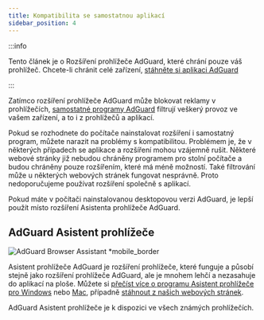 ```yaml
---
title: Kompatibilita se samostatnou aplikací
sidebar_position: 4
---
```


:::info

Tento článek je o Rozšíření prohlížeče AdGuard, které chrání pouze váš prohlížeč. Chcete-li chránit celé zařízení, [stáhněte si aplikaci AdGuard](https://agrd.io/download-kb-adblock)

:::

Zatímco rozšíření prohlížeče AdGuard může blokovat reklamy v prohlížečích, [samostatné programy AdGuard](/adguard-browser-extension/comparison-standalone) filtrují veškerý provoz ve vašem zařízení, a to i z prohlížečů a aplikací.

Pokud se rozhodnete do počítače nainstalovat rozšíření i samostatný program, můžete narazit na problémy s kompatibilitou. Problémem je, že v některých případech se aplikace a rozšíření mohou vzájemně rušit. Některé webové stránky již nebudou chráněny programem pro stolní počítače a budou chráněny pouze rozšířením, které má méně možností. Také filtrování může u některých webových stránek fungovat nesprávně. Proto nedoporučujeme používat rozšíření společně s aplikací.

Pokud máte v počítači nainstalovanou desktopovou verzi AdGuard, je lepší použít místo rozšíření Asistenta prohlížeče AdGuard.

## AdGuard Asistent prohlížeče

![AdGuard Browser Assistant \*mobile_border](https://cdn.adtidy.org/content/kb/ad_blocker/browser_extension/ad_blocker_browser_extension_assistant.png)

Asistent prohlížeče AdGuard je rozšíření prohlížeče, které funguje a působí stejně jako rozšíření prohlížeče AdGuard, ale je mnohem lehčí a nezasahuje do aplikací na ploše. Můžete si [přečíst více o programu Asistent prohlížeče pro Windows](/adguard-for-windows/browser-assistant) nebo [Mac](/adguard-for-mac/features/browser-assistant), případně [stáhnout z našich webových stránek](https://adguard.com/adguard-assistant/overview.html).

AdGuard Asistent prohlížeče je k dispozici ve všech známých prohlížečích.

